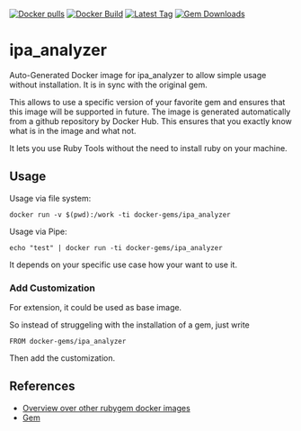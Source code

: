 [![Docker pulls](https://img.shields.io/docker/pulls/rubygem/ipa_analyzer.svg)](https://hub.docker.com/r/rubygem/ipa_analyzer/)
[![Docker Build](https://img.shields.io/docker/automated/rubygem/ipa_analyzer.svg)](https://hub.docker.com/r/rubygem/ipa_analyzer/)
[![Latest Tag](https://img.shields.io/github/tag/docker-rubygem/ipa_analyzer.svg)](https://hub.docker.com/r/rubygem/ipa_analyzer/)
[![Gem Downloads](https://img.shields.io/gem/dt/ipa_analyzer.svg)](https://rubygems.org/gems/ipa_analyzer/)
# ipa_analyzer

Auto-Generated Docker image for ipa_analyzer to allow simple usage without installation.
It is in sync with the original gem.

This allows to use a specific version of your favorite gem and ensures that this image will be supported in future.
The image is generated automatically from a github repository by Docker Hub.
This ensures that you exactly know what is in the image and what not.

It lets you use Ruby Tools without the need to install ruby on your machine.

## Usage

Usage via file system:

`docker run -v $(pwd):/work -ti docker-gems/ipa_analyzer`

Usage via Pipe:

`echo "test" | docker run -ti docker-gems/ipa_analyzer`

It depends on your specific use case how your want to use it.

### Add Customization

For extension, it could be used as base image.

So instead of struggeling with the installation of a gem, just write

`FROM docker-gems/ipa_analyzer`

Then add the customization.

## References

 - [Overview over other rubygem docker images](https://github.com/thinkbot/docker-rubygem)
 - [Gem](https://rubygems.org/gems/ipa_analyzer/)
